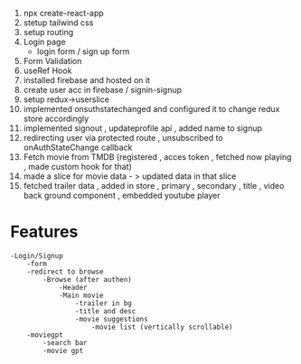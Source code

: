 1. npx create-react-app
2. stetup tailwind css
3. setup routing
4. Login page
    - login form / sign up form
5. Form Validation
6. useRef Hook
7. installed firebase and hosted on it
8. create user acc in firebase / signin-signup
9. setup redux->userslice
10. implemented onsuthstatechanged and configured it to change redux store accordingly
10. implemented signout , updateprofile api , added name to signup
11. redirecting user via protected route , unsubscribed to onAuthStateChange callback
11. Fetch movie from TMDB (registered , acces token , fetched now playing , made custom hook for that)
12. made a slice for movie data - > updated data in that slice
13. fetched trailer data , added in store , primary , secondary , title , video back ground component , embedded youtube player

# Features
    -Login/Signup
        -form
        -redirect to browse
            -Browse (after authen)
                -Header
                -Main movie
                    -trailer in bg
                    -title and desc
                    -movie suggestions
                        -movie list (vertically scrollable)
        -moviegpt
            -search bar
            -movie gpt